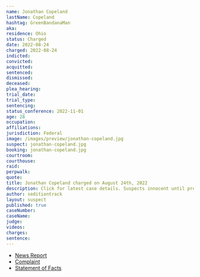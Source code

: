 ```yaml
---
name: Jonathan Copeland
lastName: Copeland
hashtag: GreenBandanaMan
aka:
residence: Ohio
status: Charged
date: 2022-08-24
charged: 2022-08-24
indicted:
convicted:
acquitted:
sentenced:
dismissed:
deceased:
plea_hearing:
trial_date:
trial_type:
sentencing:
status_conference: 2022-11-01
age: 28
occupation:
affiliations:
jurisdiction: Federal
image: /images/preview/jonathan-copeland.jpg
suspect: jonathan-copeland.jpg
booking: jonathan-copeland.jpg
courtroom:
courthouse:
raid:
perpwalk:
quote:
title: Jonathan Copeland charged on August 24th, 2022
description: Click for latest case details. Suspects innocent until proven guilty.
author: seditiontrack
layout: suspect
published: true
caseNumber: 
caseName:
judge:
videos:
charges:
sentence:
---
```

- [News Report](https://www.hometownstations.com/news/man-arrested-on-felony-and-misdemeanor-charges-for-actions-during-jan-6-capitol-breach/article_249f0ef8-24b3-11ed-ad23-1760720c68b3.html)
- [Complaint](https://www.justice.gov/usao-dc/case-multi-defendant/file/1528776/download)
- [Statement of Facts](https://www.justice.gov/usao-dc/case-multi-defendant/file/1528781/download)

